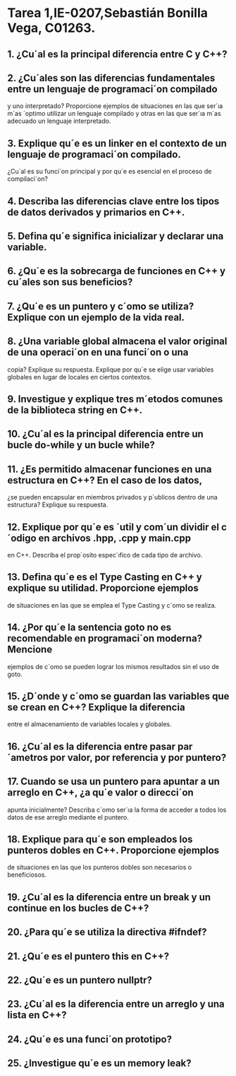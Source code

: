 # Tarea 1,IE-0207,Sebastián Bonilla Vega, C01263.

## 1. ¿Cu´al es la principal diferencia entre C y C++?
## 2. ¿Cu´ales son las diferencias fundamentales entre un lenguaje de programaci´on compilado
y uno interpretado?
Proporcione ejemplos de situaciones en las que ser´ıa m´as ´optimo utilizar un lenguaje
compilado y otras en las que ser´ıa m´as adecuado un lenguaje interpretado.
## 3. Explique qu´e es un linker en el contexto de un lenguaje de programaci´on compilado.
¿Cu´al es su funci´on principal y por qu´e es esencial en el proceso de compilaci´on?
## 4. Describa las diferencias clave entre los tipos de datos derivados y primarios en C++.
## 5. Defina qu´e significa inicializar y declarar una variable.
## 6. ¿Qu´e es la sobrecarga de funciones en C++ y cu´ales son sus beneficios?
## 7. ¿Qu´e es un puntero y c´omo se utiliza? Explique con un ejemplo de la vida real.
## 8. ¿Una variable global almacena el valor original de una operaci´on en una funci´on o una
copia? Explique su respuesta. Explique por qu´e se elige usar variables globales en lugar
de locales en ciertos contextos.
## 9. Investigue y explique tres m´etodos comunes de la biblioteca string en C++.
## 10. ¿Cu´al es la principal diferencia entre un bucle do-while y un bucle while?
## 11. ¿Es permitido almacenar funciones en una estructura en C++? En el caso de los datos,
¿se pueden encapsular en miembros privados y p´ublicos dentro de una estructura?
Explique su respuesta.
## 12. Explique por qu´e es ´util y com´un dividir el c´odigo en archivos .hpp, .cpp y main.cpp
en C++. Describa el prop´osito espec´ıfico de cada tipo de archivo.
## 13. Defina qu´e es el Type Casting en C++ y explique su utilidad. Proporcione ejemplos
de situaciones en las que se emplea el Type Casting y c´omo se realiza.
## 14. ¿Por qu´e la sentencia goto no es recomendable en programaci´on moderna? Mencione
ejemplos de c´omo se pueden lograr los mismos resultados sin el uso de goto.
## 15. ¿D´onde y c´omo se guardan las variables que se crean en C++? Explique la diferencia
entre el almacenamiento de variables locales y globales.
## 16. ¿Cu´al es la diferencia entre pasar par´ametros por valor, por referencia y por puntero?
## 17. Cuando se usa un puntero para apuntar a un arreglo en C++, ¿a qu´e valor o direcci´on
apunta inicialmente? Describa c´omo ser´ıa la forma de acceder a todos los datos de ese
arreglo mediante el puntero.
## 18. Explique para qu´e son empleados los punteros dobles en C++. Proporcione ejemplos
de situaciones en las que los punteros dobles son necesarios o beneficiosos.
## 19. ¿Cu´al es la diferencia entre un break y un continue en los bucles de C++?
## 20. ¿Para qu´e se utiliza la directiva #ifndef?
## 21. ¿Qu´e es el puntero this en C++?
## 22. ¿Qu´e es un puntero nullptr?
## 23. ¿Cu´al es la diferencia entre un arreglo y una lista en C++?
## 24. ¿Qu´e es una funci´on prototipo?
## 25. ¿Investigue qu´e es un memory leak?

